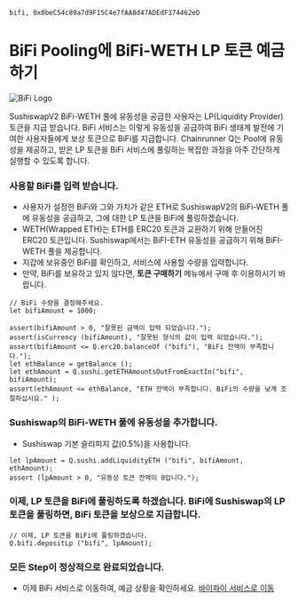 ```meta-Currency
bifi, 0x0beC54c89a7d9F15C4e7fAA8d47ADEdF374462eD
```

# BiFi Pooling에 BiFi-WETH LP 토큰 예금하기

![BiFi Logo](https://s3.ap-northeast-2.amazonaws.com/thebifrost.io/home/bifi/bifi_logo.svg)

SushiswapV2 BiFi-WETH 풀에 유동성을 공급한 사용자는 LP(Liquidity Provider) 토큰을 지급 받습니다.
BiFi 서비스는 이렇게 유동성을 공급하여 BiFi 생태계 발전에 기여한 사용자들에게 보상 토큰으로 BiFi를 지급합니다.
Chainrunner Q는 Pool에 유동성을 제공하고, 받은 LP 토큰을 BiFi 서비스에 풀링하는 복잡한 과정을 아주 간단하게 실행할 수 있도록 합니다.

### 사용할 BiFi를 입력 받습니다.

- 사용자가 설정한 BiFi와 그와 가치가 같은 ETH로 SushiswapV2의 BiFi-WETH 풀에 유동성을 공급하고, 그에 대한 LP 토큰을 BiFi에 풀링하겠습니다.
- WETH(Wrapped ETH)는 ETH를 ERC20 토큰과 교환하기 위해 만들어진 ERC20 토큰입니다. Sushiswap에서는 BiFI-ETH 유동성을 공급하기 위해 BiFI-WETH 풀을 제공합니다.
- 지갑에 보유중인 BiFi를 확인하고, 서비스에 사용할 수량을 입력합니다.
- 만약, BiFi를 보유하고 있지 않다면, **토큰 구매하기** 메뉴에서 구매 후 이용하시기 바랍니다.

```input BiFi
// BiFi 수량을 결정해주세요.
let bifiAmount = 1000;
```

```input-Verify
assert(bifiAmount > 0, "잘못된 금액이 입력 되었습니다.");
assert(isCurrency (bifiAmount), "잘못된 형식의 값이 입력 되었습니다.");
assert(bifiAmount <= Q.erc20.balanceOf ("bifi"), "BiFi 잔액이 부족합니다.");
let ethBalance = getBalance ();
let ethAmount = Q.sushi.getETHAmountsOutFromExactIn("bifi", bifiAmount);
assert(ethAmount <= ethBalance, "ETH 잔액이 부족합니다. BiFi의 수량을 낮게 조절하십시요." );
```

### Sushiswap의 BiFi-WETH 풀에 유동성을 추가합니다.

- Sushiswap 기본 슬리피지 값(0.5%)을 사용합니다.

```taster
let lpAmount = Q.sushi.addLiquidityETH ("bifi", bifiAmount, ethAmount);
assert (lpAmount > 0, "유동성 토큰 잔액이 0입니다.");
```

### 이제, LP 토큰을 BiFi에 풀링하도록 하겠습니다. BiFi에 Sushiswap의 LP 토큰을 풀링하면, BiFi 토큰을 보상으로 지급합니다.

```taster
// 이제, LP 토큰을 BiFi에 풀링하겠습니다.
Q.bifi.depositLp ("bifi", lpAmount);
```

### 모든 Step이 정상적으로 완료되었습니다.

- 이제 BiFi 서비스로 이동하여, 예금 상황을 확인하세요. [바이파이 서비스로 이동](https://app.bifi.finance/pool/sushiswap/bifiEth?chainid=mainnet)
